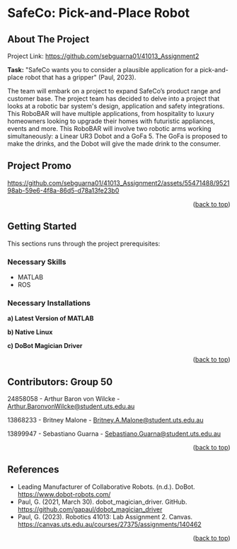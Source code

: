 # SafeCo: Pick-and-Place Robot

<!-- ABOUT THE PROJECT -->
## About The Project
Project Link: https://github.com/sebguarna01/41013_Assignment2

**Task:** "SafeCo wants you to consider a plausible application for a pick-and-place robot that has a gripper" (Paul, 2023).

The team will embark on a project to expand SafeCo’s product range and customer base. The project team has decided to delve into a project that looks at a robotic bar system's design, application and safety integrations. This RoboBAR will have multiple applications, from hospitality to luxury homeowners looking to upgrade their homes with futuristic appliances, events and more. This RoboBAR will involve two robotic arms working simultaneously: a Linear UR3 Dobot and a GoFa 5. The GoFa is proposed to make the drinks, and the Dobot will give the made drink to the consumer. 

## Project Promo
https://github.com/sebguarna01/41013_Assignment2/assets/55471488/952198ab-59e6-4f8a-86d5-d78a13fe23b0

<p align="right">(<a href="#readme-top">back to top</a>)</p>

<!-- GETTING STARTED -->
## Getting Started
This sections runs through the project prerequisites:

### Necessary Skills
* MATLAB
* ROS

### Necessary Installations

**a) Latest Version of MATLAB**

**b) Native Linux**

**c) DoBot Magician Driver**

<p align="right">(<a href="#readme-top">back to top</a>)</p>

<!-- CONTRIBUTORS -->
## Contributors: Group 50
24858058 - Arthur Baron von Wilcke - Arthur.BaronvonWilcke@student.uts.edu.au

13868233 - Britney Malone - Britney.A.Malone@student.uts.edu.au

13899947 - Sebastiano Guarna - Sebastiano.Guarna@student.uts.edu.au

<p align="right">(<a href="#readme-top">back to top</a>)</p>

<!-- Table of References -->
## References
* Leading Manufacturer of Collaborative Robots. (n.d.). DoBot. https://www.dobot-robots.com/
* Paul, G. (2021, March 30). dobot_magician_driver. GitHub. https://github.com/gapaul/dobot_magician_driver
* Paul, G. (2023). Robotics 41013: Lab Assignment 2. Canvas. https://canvas.uts.edu.au/courses/27375/assignments/140462

<p align="right">(<a href="#readme-top">back to top</a>)</p>
